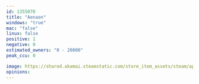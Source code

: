 ```yaml
---
id: 1355070
title: "Aenaon"
windows: "true"
mac: "false"
linux: false
positive: 1
negative: 0
estimated_owners: "0 - 20000"
peak_ccu: 0

image: https://shared.akamai.steamstatic.com/store_item_assets/steam/apps/1355070/header.jpg?t=1595957660
opinions:
---
```

